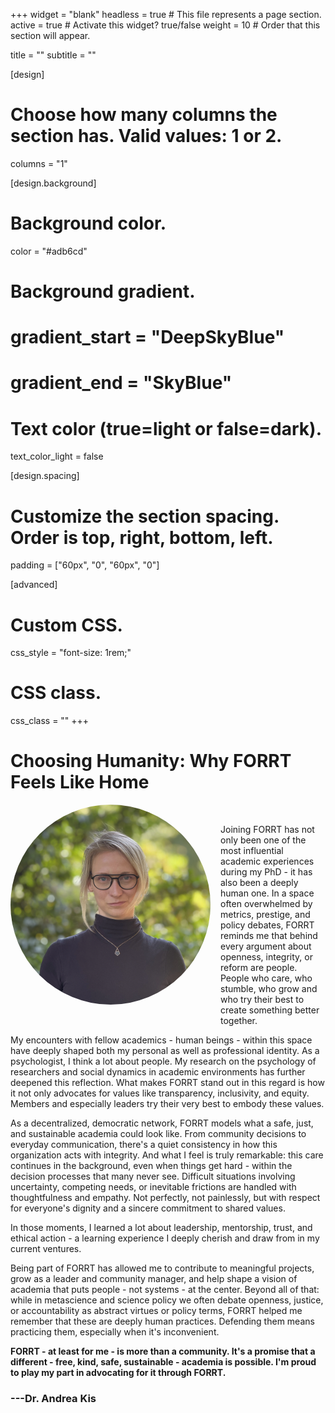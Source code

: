 +++
widget = "blank"
headless = true  # This file represents a page section.
active = true  # Activate this widget? true/false
weight = 10  # Order that this section will appear.

title = ""
subtitle = ""

[design]
  # Choose how many columns the section has. Valid values: 1 or 2.
  columns = "1"

[design.background]

  # Background color.
  color = "#adb6cd"
  
  # Background gradient.
  # gradient_start = "DeepSkyBlue"
  # gradient_end = "SkyBlue"
  
  # Text color (true=light or false=dark).
  text_color_light = false

[design.spacing]
  # Customize the section spacing. Order is top, right, bottom, left.
  padding = ["60px", "0", "60px", "0"]

[advanced]
 # Custom CSS. 
 css_style = "font-size: 1rem;"
 
 # CSS class.
 css_class = ""
+++

# Choosing Humanity: Why FORRT Feels Like Home

<div style="float: left; margin: 0 1rem 1rem 0; text-align: center;">
  <div style="width: 320px; height: 320px; border-radius: 50%; overflow: hidden;">
    <img
      src="testimonials/DrAndreaKis.webp"
      alt="Dr Andrea kis Portrait"
      style="width: 100%; height: 100%; object-fit: cover;"
    >
  </div>
  <div style="margin-top: 0.5rem;">
    <a href="mailto:andreakispsy@gmail.com" title="Email" style="margin-right: 0.5rem;">
      <i class="fas fa-envelope fa-2x" aria-hidden="true"></i>
    </a>
    <a href="https://orcid.org/0000-0002-4345-3814" title="ORCiD">
      <i class="ai ai-orcid fa-2x" aria-hidden="true"></i>
    </a>
    <a href="https://www.andreakis.com/" title="Personal Website">
      <i class="fas fa-globe fa-2x" aria-hidden="true"></i>
    </a>
  </div>
</div>

<br>

Joining FORRT has not only been one of the most influential academic experiences during my PhD - it has also been a deeply human one. In a space often overwhelmed by metrics, prestige, and policy debates, FORRT reminds me that behind every argument about openness, integrity, or reform are people. People who care, who stumble, who grow and who try their best to create something better together.

My encounters with fellow academics - human beings - within this space have deeply shaped both my personal as well as professional identity. As a psychologist, I think a lot about people. My research on the psychology of researchers and social dynamics in academic environments has further deepened this reflection. What makes FORRT stand out in this regard is how it not only advocates for values like transparency, inclusivity, and equity. Members and especially leaders try their very best to embody these values.

As a decentralized, democratic network, FORRT models what a safe, just, and sustainable academia could look like. From community decisions to everyday communication, there's a quiet consistency in how this organization acts with integrity. And what I feel is truly remarkable: this care continues in the background, even when things get hard - within the decision processes that many never see. Difficult situations involving uncertainty, competing needs, or inevitable frictions are handled with thoughtfulness and empathy. Not perfectly, not painlessly, but with respect for everyone's dignity and a sincere commitment to shared values.

In those moments, I learned a lot about leadership, mentorship, trust, and ethical action - a learning experience I deeply cherish and draw from in my current ventures.

Being part of FORRT has allowed me to contribute to meaningful projects, grow as a leader and community manager, and help shape a vision of academia that puts people - not systems - at the center. Beyond all of that: while in metascience and science policy we often debate openness, justice, or accountability as abstract virtues or policy terms, FORRT helped me remember that these are deeply human practices. Defending them means practicing them, especially when it's inconvenient.

**FORRT - at least for me - is more than a community. It's a promise that a different - free, kind, safe, sustainable - academia is possible. I'm proud to play my part in advocating for it through FORRT.**

### **---Dr. Andrea Kis**
